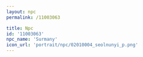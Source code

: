 ```yaml
---
layout: npc
permalink: /11003063

title: Npc
id: '11003063'
npc_name: 'Surmany'
icon_url: 'portrait/npc/02010004_seolnunyi_p.png'
---
```


